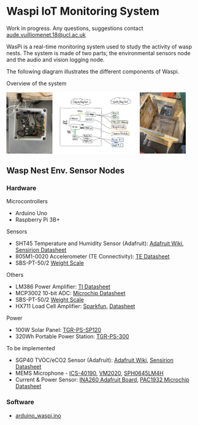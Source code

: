# Waspi IoT Monitoring System

Work in progress. Any questions, suggestions contact aude.vuilliomenet.18@ucl.ac.uk 

WasPi is a real-time monitoring system used to study the activity of wasp nests. The system is made of two parts; the environmental sensors node and the audio and vision logging node. 

The following diagram illustrates the different components of Waspi. 

Overview of the system

<img src="images/electronics_top_01.jpeg" width="120">
<img src="images/waspi_system_overview.png" width="220">
<img src="images/setup_top_02.jpeg" width="120">


## Wasp Nest Env. Sensor Nodes

### Hardware
Microcontrollers 
- Arduino Uno
- Raspberry Pi 3B+

Sensors
- SHT45 Temperature and Humidity Sensor (Adafruit): [Adafruit Wiki](https://learn.adafruit.com/adafruit-sht40-temperature-humidity-sensor), [Sensirion Datasheet](https://sensirion.com/resource/datasheet/sht4x)
- 805M1-0020 Accelerometer (TE Connectivity): [TE Datasheet](https://tinyurl.com/2p9mrhd9)
- SBS-PT-50/2 [Weight Scale](https://www.amazon.co.uk/Steinberg-Systems-SBS-PT-50-Different-functions/dp/B01G713J94)

Others
- LM386 Power Amplifier: [TI Datasheet](https://www.ti.com/lit/gpn/lm386)
- MCP3002 10-bit ADC: [Microchip Datasheet](https://ww1.microchip.com/downloads/aemDocuments/documents/APID/ProductDocuments/DataSheets/21294E.pdf)
- SBS-PT-50/2 [Weight Scale](https://www.amazon.co.uk/Steinberg-Systems-SBS-PT-50-Different-functions/dp/B01G713J94)
- HX711 Load Cell Amplifier: [Sparkfun](https://www.sparkfun.com/products/13879), [Datasheet](https://tinyurl.com/925rx3k2)

Power
- 100W Solar Panel: [TGR-PS-SP120](https://cpc.farnell.com/tiger-power-supplies/tgr-ps-sp120/portable-power-station-solar-panel/dp/PL16994)
- 320Wh Portable Power Station: [TGR-PS-300](https://cpc.farnell.com/tiger-power-supplies/tgr-ps-300/portable-power-station-300w-600w/dp/PL16991)

To be implemented
- SGP40 TVOC/eCO2 Sensor (Adafruit): [Adafruit Wiki](https://learn.adafruit.com/adafruit-sgp40), [Sensirion Datasheet](https://developer.sensirion.com/fileadmin/user_upload/customers/sensirion/Dokumente/9_Gas_Sensors/Datasheets/Sensirion_Gas_Sensors_Datasheet_SGP40.pdf)
- MEMS Microphone - [ICS-40190](https://www.sparkfun.com/products/18011), [VM2020](https://www.sparkfun.com/products/21537), [SPH0645LM4H](https://www.adafruit.com/product/3421) 
- Current & Power Sensor: [INA260 Adafruit Board](https://cdn-learn.adafruit.com/downloads/pdf/adafruit-ina260-current-voltage-power-sensor-breakout.pdf), [PAC1932 Microchip Datasheet](https://tinyurl.com/yxxvpz79) 

### Software
- [arduino_waspi.ino](/arduino/arduino_waspi/arduino_waspi.ino)


